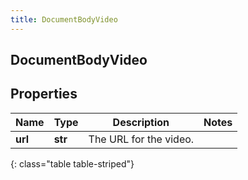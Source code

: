 ```yaml
---
title: DocumentBodyVideo
---
```

## DocumentBodyVideo

## Properties

|Name | Type | Description | Notes|
|------------ | ------------- | ------------- | -------------|
| **url** | **str** | The URL for the video. | |
{: class="table table-striped"}


